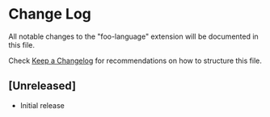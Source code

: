 # Change Log

All notable changes to the "foo-language" extension will be documented in this file.

Check [Keep a Changelog](http://keepachangelog.com/) for recommendations on how to structure this file.

## [Unreleased]

- Initial release
